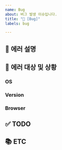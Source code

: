 ```yaml
---
name: Bug
about: 버그 발생 이슈입니다.
title: "🐞 [Bug]"
labels: bug

---
```


## 📝 에러 설명

<!-- 어떤 부분이 에러가 발생했는 설명 기재 -->

## 🐞 에러 대상 및 상황

<!-- 구체적인 에러 발생 대상(version, os 등) 및 확인 상황 기재 -->

### OS

<!-- None/Window/Linux/Mac -->

### Version

<!-- 예) API의 경우 v1 | Android의 경우 1.0.7 -->

### Browser

<!-- None/Chrome/Safari -->

## ✅ TODO

<!-- 이슈 할 일 기재 -->

## 📚 ETC

<!-- Screenshot, References 기재 -->
